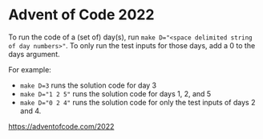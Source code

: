 # Advent of Code 2022

To run the code of a (set of) day(s), run `make D="<space delimited string of day numbers>"`. To only run the test inputs for those days, add a 0 to the days argument.

For example: 
- `make D=3` runs the solution code for day 3
- `make D="1 2 5"` runs the solution code for days 1, 2, and 5
- `make D="0 2 4"` runs the solution code for only the test inputs of days 2 and 4.

https://adventofcode.com/2022
